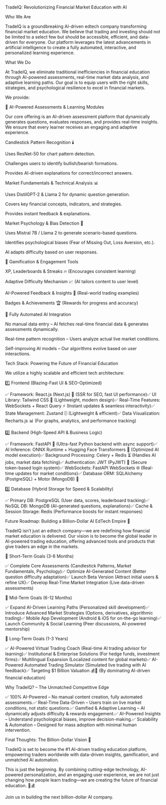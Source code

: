 TradeIQ: Revolutionizing Financial Market Education with AI

Who We Are

TradeIQ is a groundbreaking AI-driven edtech company transforming financial market education. We believe that trading and investing should not be limited to a select few but should be accessible, efficient, and data-driven for everyone. Our platform leverages the latest advancements in artificial intelligence to create a fully automated, interactive, and personalized learning experience.

What We Do

At TradeIQ, we eliminate traditional inefficiencies in financial education through AI-powered assessments, real-time market data analysis, and adaptive learning paths. Our goal is to equip users with the right skills, strategies, and psychological resilience to excel in financial markets.

We provide:

📌 AI-Powered Assessments & Learning Modules

Our core offering is an AI-driven assessment platform that dynamically generates questions, evaluates responses, and provides real-time insights. We ensure that every learner receives an engaging and adaptive experience.

Candlestick Pattern Recognition 🕯️

Uses ResNet-50 for chart pattern detection.

Challenges users to identify bullish/bearish formations.

Provides AI-driven explanations for correct/incorrect answers.

Market Fundamentals & Technical Analysis 📊

Uses DistilGPT-2 & Llama 2 for dynamic question generation.

Covers key financial concepts, indicators, and strategies.

Provides instant feedback & explanations.

Market Psychology & Bias Detection 🧠

Uses Mistral 7B / Llama 2 to generate scenario-based questions.

Identifies psychological biases (Fear of Missing Out, Loss Aversion, etc.).

AI adapts difficulty based on user responses.

📌 Gamification & Engagement Tools

XP, Leaderboards & Streaks 🔥 (Encourages consistent learning)

Adaptive Difficulty Mechanism 📈 (AI tailors content to user level)

AI-Powered Feedback & Insights 🧠 (Real-world trading examples)

Badges & Achievements 🏆 (Rewards for progress and accuracy)

📌 Fully Automated AI Integration

No manual data entry – AI fetches real-time financial data & generates assessments dynamically.

Real-time pattern recognition – Users analyze actual live market conditions.

Self-improving AI models – Our algorithms evolve based on user interactions.

Tech Stack: Powering the Future of Financial Education

We utilize a highly scalable and efficient tech architecture:

1️⃣ Frontend (Blazing-Fast UI & SEO-Optimized)

✅ Framework: React.js (Next.js) 🚀 (SSR for SEO, fast UI performance)✅ UI Library: Tailwind CSS 🎨 (Lightweight, modern design)✅ Real-Time Features: WebSockets + React Query ⚡ (Instant updates & seamless interactivity)✅ State Management: Zustand 🗄️ (Lightweight & efficient)✅ Data Visualization: Recharts.js 📊 (For graphs, analytics, and performance tracking)

2️⃣ Backend (High-Speed API & Business Logic)

✅ Framework: FastAPI 🚀 (Ultra-fast Python backend with async support)✅ AI Inference: ONNX Runtime + Hugging Face Transformers 🤖 (Optimized AI model execution)✅ Background Processing: Celery + Redis ⏳ (Handles AI jobs, market data fetching)✅ Authentication: JWT (PyJWT) 🔑 (Secure token-based login system)✅ WebSockets: FastAPI WebSockets 🌐 (Real-time updates for market conditions)✅ Database ORM: SQLAlchemy (PostgreSQL) + Motor (MongoDB) 💾

3️⃣ Database (Hybrid Storage for Speed & Scalability)

✅ Primary DB: PostgreSQL (User data, scores, leaderboard tracking)✅ NoSQL DB: MongoDB (AI-generated questions, explanations)✅ Cache & Session Storage: Redis (Performance boosts for instant responses)

Future Roadmap: Building a Billion-Dollar AI EdTech Empire 🚀

TradeIQ isn’t just an edtech company—we are redefining how financial market education is delivered. Our vision is to become the global leader in AI-powered trading education, offering advanced tools and products that give traders an edge in the markets.

📌 Short-Term Goals (3-6 Months)

✅ Complete Core Assessments (Candlestick Patterns, Market Fundamentals, Psychology)✅ Optimize AI-Generated Content (Better question difficulty adaptation)✅ Launch Beta Version (Attract initial users & refine UX)✅ Develop Real-Time Market Integration (Live data-driven assessments)

📌 Mid-Term Goals (6-12 Months)

✅ Expand AI-Driven Learning Paths (Personalized skill development)✅ Introduce Advanced Market Strategies (Options, derivatives, algorithmic trading)✅ Mobile App Development (Android & iOS for on-the-go learning)✅ Launch Community & Social Learning (Peer discussions, AI-powered mentorship)

📌 Long-Term Goals (1-3 Years)

✅ AI-Powered Virtual Trading Coach (Real-time AI trading advisor for learning)✅ Institutional & Enterprise Solutions (For hedge funds, investment firms)✅ Multilingual Expansion (Localized content for global markets)✅ AI-Powered Automated Trading Simulator (Simulated live trading with AI feedback)✅ Targeting $1 Billion Valuation 💰🚀 (By dominating AI-driven financial education)

Why TradeIQ? – The Unmatched Competitive Edge

✅ 100% AI-Powered – No manual content creation, fully automated assessments.✅ Real-Time Data-Driven – Users train on live market conditions, not static questions.✅ Gamified & Adaptive Learning – AI dynamically adjusts difficulty & rewards engagement.✅ AI-Powered Insights – Understand psychological biases, improve decision-making.✅ Scalability & Automation – Designed for mass adoption with minimal human intervention.

Final Thoughts: The Billion-Dollar Vision 🎯

TradeIQ is set to become the #1 AI-driven trading education platform, empowering traders worldwide with data-driven insights, gamification, and unmatched AI automation.

This is just the beginning. By combining cutting-edge technology, AI-powered personalization, and an engaging user experience, we are not just changing how people learn trading—we are creating the future of financial education. 🚀💰

Join us in building the next billion-dollar AI company.